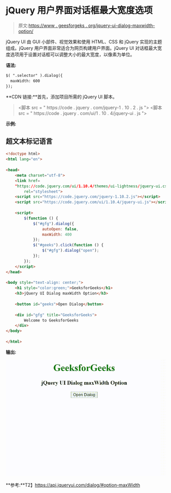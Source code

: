 # jQuery 用户界面对话框最大宽度选项

> 原文:[https://www . geesforgeks . org/jquery-ui-dialog-maxwidth-option/](https://www.geeksforgeeks.org/jquery-ui-dialog-maxwidth-option/)

jQuery UI 由 GUI 小部件、视觉效果和使用 HTML、CSS 和 jQuery 实现的主题组成。jQuery 用户界面非常适合为网页构建用户界面。jQuery UI 对话框最大宽度选项用于设置对话框可以调整大小的最大宽度，以像素为单位。

**语法:**

```html
$( ".selector" ).dialog({
  maxWidth: 600
});
```

**CDN 链接:**首先，添加项目所需的 jQuery UI 脚本。

> <link rel="”stylesheet”" href="”https://code.jquery.com/ui/1.10.4/themes/ui-lightness/jquery-ui.css”">
> <脚本 src = " https://code . jquery . com/jquery-1 . 10 . 2 . js "></脚本>
> <脚本 src = " https://code . jquery . com/ui/1 . 10 . 4/jquery-ui . js "></脚本>

**示例:**

## 超文本标记语言

```html
<!doctype html>
<html lang="en">

<head>
    <meta charset="utf-8">
    <link href=
    "https://code.jquery.com/ui/1.10.4/themes/ui-lightness/jquery-ui.css"
        rel="stylesheet">
    <script src="https://code.jquery.com/jquery-1.10.2.js"></script>
    <script src="https://code.jquery.com/ui/1.10.4/jquery-ui.js"></script>

    <script>
        $(function () {
            $("#gfg").dialog({
                autoOpen: false,
                maxWidth: 400
            });
            $("#geeks").click(function () {
                $("#gfg").dialog("open");
            });
        });
    </script>
</head>

<body style="text-align: center;">
    <h1 style="color:green;">GeeksforGeeks</h1>
    <h3>jQuery UI Dialog maxWidth Option</h3>

    <button id="geeks">Open Dialog</button>

    <div id="gfg" title="GeeksforGeeks">
        Welcome to GeeksforGeeks
    </div>
</body>

</html>
```

**输出:**

![](img/ae0026a952b214faf74706546e0b6825.png)

**参考:**T2】https://api.jqueryui.com/dialog/#option-maxWidth